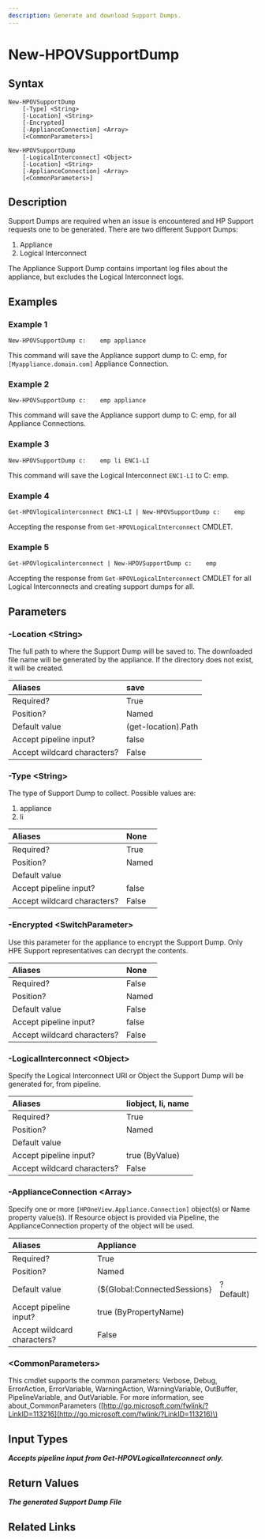 ```yaml
---
description: Generate and download Support Dumps.
---
```


# New-HPOVSupportDump

## Syntax

```text
New-HPOVSupportDump
    [-Type] <String>
    [-Location] <String>
    [-Encrypted]
    [-ApplianceConnection] <Array>
    [<CommonParameters>]
```

```text
New-HPOVSupportDump
    [-LogicalInterconnect] <Object>
    [-Location] <String>
    [-ApplianceConnection] <Array>
    [<CommonParameters>]
```

## Description

Support Dumps are required when an issue is encountered and HP Support requests one to be generated. There are two different Support Dumps:

1. Appliance
2. Logical Interconnect

The Appliance Support Dump contains important log files about the appliance, but excludes the Logical Interconnect logs.

## Examples

### Example 1

```text
New-HPOVSupportDump c:    emp appliance
```

This command will save the Appliance support dump to C: emp, for `[Myappliance.domain.com]` Appliance Connection.

### Example 2

```text
New-HPOVSupportDump c:    emp appliance
```

This command will save the Appliance support dump to C: emp, for all Appliance Connections.

### Example 3

```text
New-HPOVSupportDump c:    emp li ENC1-LI
```

This command will save the Logical Interconnect `ENC1-LI` to C: emp.

### Example 4

```text
Get-HPOVlogicalinterconnect ENC1-LI | New-HPOVSupportDump c:    emp
```

Accepting the response from `Get-HPOVLogicalInterconnect` CMDLET.

### Example 5

```text
Get-HPOVlogicalinterconnect | New-HPOVSupportDump c:    emp
```

Accepting the response from `Get-HPOVLogicalInterconnect` CMDLET for all Logical Interconnects and creating support dumps for all.

## Parameters

### -Location &lt;String&gt;

The full path to where the Support Dump will be saved to. The downloaded file name will be generated by the appliance. If the directory does not exist, it will be created.

| Aliases | save |
| :--- | :--- |
| Required? | True |
| Position? | Named |
| Default value | \(get-location\).Path |
| Accept pipeline input? | false |
| Accept wildcard characters? | False |

### -Type &lt;String&gt;

The type of Support Dump to collect. Possible values are:

1. appliance
2. li

| Aliases | None |
| :--- | :--- |
| Required? | True |
| Position? | Named |
| Default value |  |
| Accept pipeline input? | false |
| Accept wildcard characters? | False |

### -Encrypted &lt;SwitchParameter&gt;

Use this parameter for the appliance to encrypt the Support Dump. Only HPE Support representatives can decrypt the contents.

| Aliases | None |
| :--- | :--- |
| Required? | False |
| Position? | Named |
| Default value | False |
| Accept pipeline input? | false |
| Accept wildcard characters? | False |

### -LogicalInterconnect &lt;Object&gt;

Specify the Logical Interconnect URI or Object the Support Dump will be generated for, from pipeline.

| Aliases | liobject, li, name |
| :--- | :--- |
| Required? | True |
| Position? | Named |
| Default value |  |
| Accept pipeline input? | true \(ByValue\) |
| Accept wildcard characters? | False |

### -ApplianceConnection &lt;Array&gt;

Specify one or more `[HPOneView.Appliance.Connection]` object\(s\) or Name property value\(s\). If Resource object is provided via Pipeline, the ApplianceConnection property of the object will be used.

| Aliases | Appliance |  |
| :--- | :--- | :--- |
| Required? | True |  |
| Position? | Named |  |
| Default value | \(${Global:ConnectedSessions} | ? Default\) |
| Accept pipeline input? | true \(ByPropertyName\) |  |
| Accept wildcard characters? | False |  |

### &lt;CommonParameters&gt;

This cmdlet supports the common parameters: Verbose, Debug, ErrorAction, ErrorVariable, WarningAction, WarningVariable, OutBuffer, PipelineVariable, and OutVariable. For more information, see about\_CommonParameters \([http://go.microsoft.com/fwlink/?LinkID=113216](http://go.microsoft.com/fwlink/?LinkID=113216)\)

## Input Types

_**Accepts pipeline input from Get-HPOVLogicalInterconnect only.**_

## Return Values

_**The generated Support Dump File**_

## Related Links

